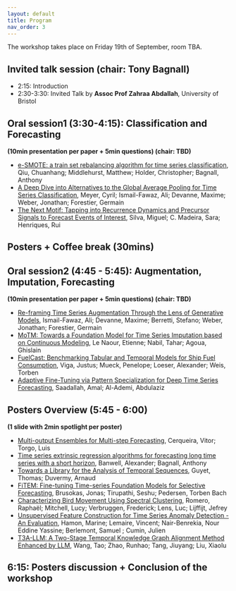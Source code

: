 ```yaml
---
layout: default
title: Program
nav_order: 3
---
```


The workshop takes place on Friday 19th of September, room TBA.

## Invited talk session (chair: Tony Bagnall)
- 2:15: Introduction
- 2:30-3:30: Invited Talk by **Assoc Prof Zahraa Abdallah**, University of Bristol 

## Oral session1 (3:30-4:15): Classification and Forecasting
**(10min presentation per paper + 5min questions) (chair: TBD)**

* [e-SMOTE: a train set rebalancing algorithm for time series classification](articles/Qiu-41\CameraReady\AALTD_Class_Imbalance.pdf), Qiu, Chuanhang; Middlehurst, Matthew; Holder, Christopher; Bagnall, Anthony
* [A Deep Dive into Alternatives to the Global Average Pooling for Time Series Classification](articles/Meyer-89\CameraReady\TSPoolParty_AALTD_ECML_PKDD-VF1.pdf), Meyer, Cyril; Ismail-Fawaz, Ali; Devanne, Maxime; Weber, Jonathan; Forestier, Germain
* [The Next Motif: Tapping into Recurrence Dynamics and Precursor Signals to Forecast Events of Interest](articles/Silva-53\CameraReady\NextMotif_Springer_Workshop.pdf), Silva, Miguel; C. Madeira, Sara; Henriques, Rui

## Posters + Coffee break (30mins)
 
## Oral session2 (4:45 - 5:45): Augmentation, Imputation, Forecasting 
**(10min presentation per paper + 5min questions) (chair: TBD)**

* [Re-framing Time Series Augmentation Through the Lens of Generative Models](), Ismail-Fawaz, Ali; Devanne, Maxime; Berretti, Stefano; Weber, Jonathan; Forestier, Germain
* [MoTM: Towards a Foundation Model for Time Series Imputation based on Continuous Modeling](), Le Naour, Etienne; Nabil, Tahar; Agoua, Ghislain
* [FuelCast: Benchmarking Tabular and Temporal Models for Ship Fuel Consumption](), Viga, Justus; Mueck, Penelope; Loeser, Alexander; Weis, Torben
* [Adaptive Fine-Tuning via Pattern Specialization for Deep Time Series Forecasting](), Saadallah, Amal; Al-Ademi, Abdulaziz

## Posters Overview (5:45 - 6:00)
**(1 slide with 2min spotlight per poster)**

* [Multi-output Ensembles for Multi-step Forecasting](), Cerqueira, Vitor; Torgo, Luis
* [Time series extrinsic regression algorithms for forecasting long time series with a short horizon](), Banwell, Alexander; Bagnall, Anthony
* [Towards a Library for the Analysis of Temporal Sequences](), Guyet, Thomas; Duvermy, Arnaud
* [FiTEM: Fine-tuning Time-series Foundation Models for Selective Forecasting](), Brusokas, Jonas; Tirupathi, Seshu; Pedersen, Torben Bach
* [Characterizing Bird Movement Using Spectral Clustering](), Romero, Raphaël; Mitchell, Lucy; Verbruggen,  Frederick; Lens, Luc; Lijffijt, Jefrey
* [Unsupervised Feature Construction for Time Series Anomaly Detection - An Evaluation](), Hamon, Marine; Lemaire, Vincent; Nair-Benrekia, Nour Eddine Yassine; Berlemont, Samuel ; Cumin, Julien
* [T3A-LLM: A Two-Stage Temporal Knowledge Graph Alignment Method Enhanced by LLM](), Wang, Tao; Zhao, Runhao; Tang, Jiuyang; Liu, Xiaolu

## 6:15: Posters discussion + Conclusion of the workshop
